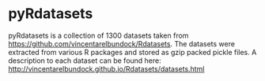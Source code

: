 # pyRdatasets
pyRdatasets is a collection of 1300 datasets taken from https://github.com/vincentarelbundock/Rdatasets. The datasets were extracted from various R packages and stored as gzip packed pickle files.
A description to each dataset can be found here: http://vincentarelbundock.github.io/Rdatasets/datasets.html


